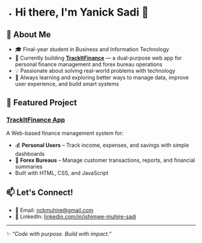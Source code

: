 - # Hi there, I'm Yanick Sadi 👋

## 🚀 About Me
- 🎓 Final-year student in Business and Information Technology
- 🔨 Currently building **[TrackItFinance](https://github.com/Yanick-sadi/TrackItFinance-App)** — a dual-purpose web app for personal finance management and forex bureau operations
- 💡 Passionate about solving real-world problems with technology
-  🧠 Always learning and exploring better ways to manage data, improve user experience, and build smart systems

## 🌟 Featured Project
### [**TrackItFinance App**](https://github.com/Yanick-sadi/TrackItFinance-App)
A Web-based finance management system for:
  - 💰 **Personal Users** – Track income, expenses, and savings with simple dashboards
  - 💱 **Forex Bureaus** – Manage customer transactions, reports, and financial summaries
  -  Built with HTML, CSS, and JavaScript

## 📫 Let's Connect!
- 📧 Email: [nckmuhire@gmail.com](mailto:nckmuhire@gmail.com)
- 🔗 LinkedIn: [linkedin.com/in/ishimwe-muhire-sadi](https://www.linkedin.com/in/ishimwe-muhire-sadi/)

---
✨ *“Code with purpose. Build with impact.”*

